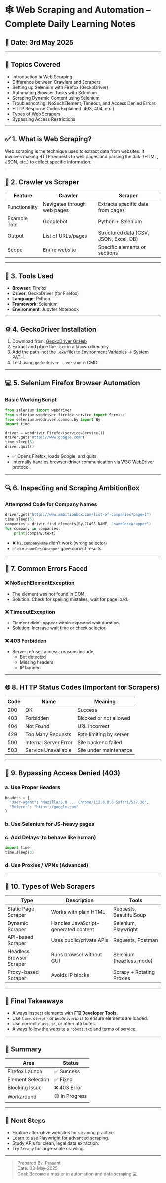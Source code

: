 # 🕸️ Web Scraping and Automation – Complete Daily Learning Notes

## 📅 Date: 3rd May 2025
---

## 🧠 Topics Covered
- Introduction to Web Scraping
- Difference between Crawlers and Scrapers
- Setting up Selenium with Firefox (GeckoDriver)
- Automating Browser Tasks with Selenium
- Scraping Dynamic Content using Selenium
- Troubleshooting: NoSuchElement, Timeout, and Access Denied Errors
- HTTP Response Codes Explained (403, 404, etc.)
- Types of Web Scrapers
- Bypassing Access Restrictions

---

## ✅ 1. What is Web Scraping?
Web scraping is the technique used to extract data from websites. It involves making HTTP requests to web pages and parsing the data (HTML, JSON, etc.) to collect specific information.

---

## 🔀 2. Crawler vs Scraper

| Feature           | Crawler                                              | Scraper                                             |
|-------------------|------------------------------------------------------|-----------------------------------------------------|
| Functionality      | Navigates through web pages                         | Extracts specific data from pages                   |
| Example Tool       | Googlebot                                           | Python + Selenium                                   |
| Output             | List of URLs/pages                                  | Structured data (CSV, JSON, Excel, DB)              |
| Scope              | Entire website                                      | Specific elements or sections                       |

---

## 🧰 3. Tools Used

- **Browser**: Firefox
- **Driver**: GeckoDriver (for Firefox)
- **Language**: Python
- **Framework**: Selenium
- **Environment**: Jupyter Notebook

---

## ⚙️ 4. GeckoDriver Installation

1. Download from: [GeckoDriver GitHub](https://github.com/mozilla/geckodriver/releases)
2. Extract and place the `.exe` in a known directory.
3. Add the path (not the `.exe` file) to Environment Variables → System PATH.
4. Test using `geckodriver --version` in CMD.

---

## 💻 5. Selenium Firefox Browser Automation

### Basic Working Script
```python
from selenium import webdriver
from selenium.webdriver.firefox.service import Service
from selenium.webdriver.common.by import By
import time

driver = webdriver.Firefox(service=Service())
driver.get("https://www.google.com")
time.sleep(3)
driver.quit()
```
- ✅ Opens Firefox, loads Google, and quits.
- Internally handles browser-driver communication via W3C WebDriver protocol.

---

## 🔍 6. Inspecting and Scraping AmbitionBox

### Attempted Code for Company Names
```python
driver.get("https://www.ambitionbox.com/list-of-companies?page=1")
time.sleep(5)
companies = driver.find_elements(By.CLASS_NAME, "nameDescWrapper")
for company in companies:
    print(company.text)
```
- ❌ `h2.companyName` didn’t work (wrong selector)
- ✅ `div.nameDescWrapper` gave correct results

---

## 🚫 7. Common Errors Faced

### ❌ NoSuchElementException
- The element was not found in DOM.
- Solution: Check for spelling mistakes, wait for page load.

### ❌ TimeoutException
- Element didn't appear within expected wait duration.
- Solution: Increase wait time or check selector.

### ❌ 403 Forbidden
- Server refused access; reasons include:
  - Bot detected
  - Missing headers
  - IP banned

---

## 🌐 8. HTTP Status Codes (Important for Scrapers)

| Code | Name                     | Meaning                                     |
|------|--------------------------|---------------------------------------------|
| 200  | OK                       | Success                                     |
| 403  | Forbidden                | Blocked or not allowed                      |
| 404  | Not Found                | URL incorrect                               |
| 429  | Too Many Requests        | Rate limiting by server                     |
| 500  | Internal Server Error    | Site backend failed                         |
| 503  | Service Unavailable      | Site under maintenance                      |

---

## 📌 9. Bypassing Access Denied (403)

### a. Use Proper Headers
```python
headers = {
  "User-Agent": "Mozilla/5.0 ... Chrome/112.0.0.0 Safari/537.36",
  "Referer": "https://google.com"
}
```

### b. Use Selenium for JS-heavy pages

### c. Add Delays (to behave like human)
```python
import time
time.sleep(3)
```

### d. Use Proxies / VPNs (Advanced)

---

## 🧠 10. Types of Web Scrapers

| Type                         | Description                                  | Tools                        |
|------------------------------|----------------------------------------------|------------------------------|
| Static Page Scraper          | Works with plain HTML                        | Requests, BeautifulSoup      |
| Dynamic Scraper              | Handles JavaScript-generated content         | Selenium, Playwright         |
| API-based Scraper            | Uses public/private APIs                     | Requests, Postman            |
| Headless Browser Scraper     | Runs browser without GUI                     | Selenium (headless mode)     |
| Proxy-based Scraper          | Avoids IP blocks                             | Scrapy + Rotating Proxies    |

---

## 📌 Final Takeaways

- Always inspect elements with **F12 Developer Tools**.
- Use `time.sleep()` or `WebDriverWait` to ensure elements are loaded.
- Use correct `class`, `id`, or other attributes.
- Always follow the website's `robots.txt` and terms of service.

---

## 📁 Summary

| Area              | Status         |
|-------------------|----------------|
| Firefox Launch    | ✅ Success      |
| Element Selection | ✅ Fixed        |
| Blocking Issue    | ❌ 403 Error    |
| Workaround        | 🟡 In Progress  |

---

## 📅 Next Steps

- Explore alternative websites for scraping practice.
- Learn to use Playwright for advanced scraping.
- Study APIs for clean, legal data extraction.
- Try `Scrapy` for large-scale crawling.

---

> Prepared By: Prasant  
> Date: 03-May-2025  
> Goal: Become a master in automation and data scraping 💻